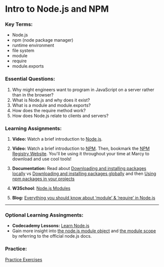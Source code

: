 # Intro to Node.js and NPM

### Key Terms:

- Node.js
- npm (node package manager)
- runtime environment
- file system
- module
- require
- module.exports

### Essential Questions:

1. Why might engineers want to program in JavaScript on a server rather than in the browser?
2. What is Node.js and why does it exist?
3. What is a module and module.exports?
4. How does the require method work?
5. How does Node.js relate to clients and servers?

### Learning Assignments:

1. **Video:** Watch a brief introduction to [Node.js](https://www.youtube.com/watch?v=uVwtVBpw7RQ). 

2. **Video:** Watch a brief introduction to [NPM](https://www.youtube.com/watch?v=ZNbFagCBlwo). Then, bookmark the [NPM Registry Website](https://www.npmjs.com/). You'll be using it throughout your time at Marcy to download and use cool tools!

3. **Documentation:** Read about [Downloading and installing packages locally](https://docs.npmjs.com/downloading-and-installing-packages-locally) vs [Downloading and installing packages globally](https://docs.npmjs.com/downloading-and-installing-packages-globally) and then [Using npm packages in your projects](https://docs.npmjs.com/using-npm-packages-in-your-projects)

4. **W3School**: [Node.js Modules](https://www.w3schools.com/nodejs/nodejs_modules.asp)

5. **Blog:** [Everything you should know about ‘module’ & ‘require’ in Node.js](https://www.freecodecamp.org/news/require-module-in-node-js-everything-about-module-require-ccccd3ad383/)

----

### Optional Learning Assingments:
* **Codecademy Lessons:** [Learn Node.js](https://www.codecademy.com/learn/learn-node-js)
* Gain more insight into [the node.js module object](https://nodejs.org/api/modules.html#modules_the_module_object) and [the module scope](https://nodejs.org/api/modules.html#modules_the_module_scope) by referring to the official node.js docs.


### Practice:

[Practice Exercises](./practice)
